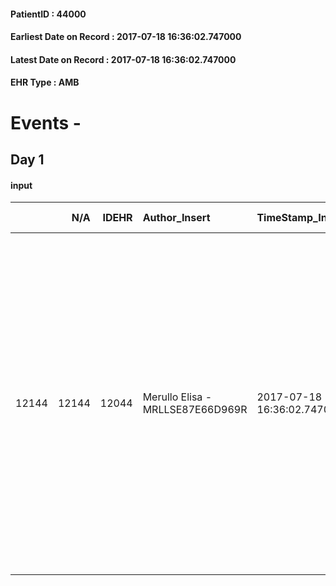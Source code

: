 
#### PatientID : 44000
#### Earliest Date on Record : 2017-07-18 16:36:02.747000
#### Latest Date on Record : 2017-07-18 16:36:02.747000
#### EHR Type : AMB

# Events - 

## Day 1

#### input
|       |    N/A |   IDEHR | Author_Insert                    | TimeStamp_Insert           | EHRType   |   PatientID |   IDDigitalSignDocument | persone_vicine   |   Unnamed: 0_x.1 |   IDANAMNESI_SOCIALE | Patient   | FamigliaAltro   | Paziente_T   | FamigliaAltro_T   |   Non_Rilevabile_x.1 | Note_Non_Rilevabile_x.1   | opt_Problemi   | Note_I                                                                                                                                                      | ds_note_timori                                                                                                                                                          | chk_contr_sintomi   | chk_competenza                                 | opt_paziente_a   | opt_famiglia_a   | opt_adeguatezza   | ds_note_ad                     | opt_paziente_solo   | ds_note_con                                                                                                                                                                                                                                                               | opt_presente_assente   | Presenza_minori   | Caregiver_principale   | opt_capacita   | ds_familiari_coinv   | opt_necessario   | opt_presente   | opt_risorse_ec   | opt_paziente_psi   | opt_Ins_vol   | ds_note_prio                                                                                                                                | opt_paziente_ad   | opt_caregiver_ad   | opt_esenzione   | opt_inv_civile   |   ds_codice_es | Needs     | Domestic partnership         | Fragility   | opt_disponibilita_f   | opt_indennita_acc   | opt_legge   | opt_famiglia_psi   | opt_disponibilit_paz   |
|------:|-------:|--------:|:---------------------------------|:---------------------------|:----------|------------:|------------------------:|:-----------------|-----------------:|---------------------:|:----------|:----------------|:-------------|:------------------|---------------------:|:--------------------------|:---------------|:------------------------------------------------------------------------------------------------------------------------------------------------------------|:------------------------------------------------------------------------------------------------------------------------------------------------------------------------|:--------------------|:-----------------------------------------------|:-----------------|:-----------------|:------------------|:-------------------------------|:--------------------|:--------------------------------------------------------------------------------------------------------------------------------------------------------------------------------------------------------------------------------------------------------------------------|:-----------------------|:------------------|:-----------------------|:---------------|:---------------------|:-----------------|:---------------|:-----------------|:-------------------|:--------------|:--------------------------------------------------------------------------------------------------------------------------------------------|:------------------|:-------------------|:----------------|:-----------------|---------------:|:----------|:-----------------------------|:------------|:----------------------|:--------------------|:------------|:-------------------|:-----------------------|
| 12144 |  12144 |   12044 | Merullo Elisa - MRLLSE87E66D969R | 2017-07-18 16:36:02.747000 | AMB       |       44000 |                  821629 | N/A              |             6645 |                 4194 | Si#1      | Si#1            | No#0         | Si#1              |                    0 | NR                        | No#0           | La pz era informata in parte ma al momento lucida a tratti. Figli consapevoli della gravit√† e molto concentrati e attenti su ogni cambiamento della mamma. | Il figlio ha criticato per tutto il colloquio l'attuale assistenza domiciliare. Teme che l'evento critico a domicilio e teme per la tenuta emotiva propria e del pap√†. | controllo sintomi#0 | competenza/capacit√† assistenziale caregiver#0 | Indefinite#2     | Congruenti#1     | Si#1              | Figli molto attenti e presenti | No#0                | La pz vive con il coniuge coetaneo molto in gamba. Presente a domicilio una donna dalle 8 alle 15. Due figli: la figlia Amanda √® tornata a vivere presso i genitori mentre il figlio Simone abita vicino. Figli molto puntigliosi rispetto ad ogni esigenza della mamma. | Presente#1             | No#0              | spouse                 | Adeguato#0     | sons                 | No#0             | Si#1           | Adeguate#1       | No#0               | No#0          | Segnalo la puntigliosit√† dei figli rispetto ad ogni dettaglio dell'assistenza. Ho spiegato la nostra assistenza ed il setting domiciliare. | Parziale#1        | Totale#2           | Si#1            | No#0             |             48 | Clinici#0 | Coniuge/Convivente#0;Altro#4 | nessuna#0   | Si#1                  | No#0                | No#0        | No#0               | Si#1                   |


